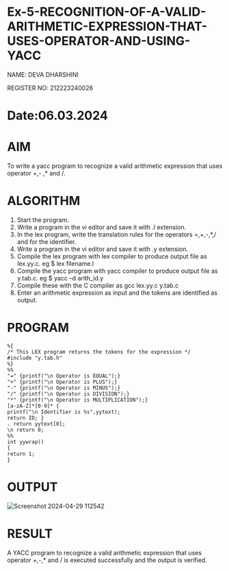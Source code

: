 # Ex-5-RECOGNITION-OF-A-VALID-ARITHMETIC-EXPRESSION-THAT-USES-OPERATOR-AND-USING-YACC
NAME: DEVA DHARSHINI 

REGISTER NO: 212223240026
# Date:06.03.2024
# AIM
To write a yacc program to recognize a valid arithmetic expression that uses operator +,- ,* and /.
# ALGORITHM
1.	Start the program.
2.	Write a program in the vi editor and save it with .l extension.
3.	In the lex program, write the translation rules for the operators =,+,-,*,/ and for the identifier.
4.	Write a program in the vi editor and save it with .y extension.
5.	Compile the lex program with lex compiler to produce output file as lex.yy.c. eg $ lex filename.l
6.	Compile the yacc program with yacc compiler to produce output file as y.tab.c. eg $ yacc –d arith_id.y
7.	Compile these with the C compiler as gcc lex.yy.c y.tab.c
8.	Enter an arithmetic expression as input and the tokens are identified as output.
# PROGRAM
```
%{ 
/* This LEX program returns the tokens for the expression */ 
#include "y.tab.h" 
%} 
%% 
"=" {printf("\n Operator is EQUAL");} 
"+" {printf("\n Operator is PLUS");} 
"-" {printf("\n Operator is MINUS");} 
"/" {printf("\n Operator is DIVISION");} 
"*" {printf("\n Operator is MULTIPLICATION");} 
[a-zA-Z]*[0-9]* { 
printf("\n Identifier is %s",yytext); 
return ID; } 
. return yytext[0]; 
\n return 0; 
%% 
int yywrap() 
{ 
return 1; 
}
```
# OUTPUT
![Screenshot 2024-04-29 112542](https://github.com/RamachandranSEC/Ex-5-RECOGNITION-OF-A-VALID-ARITHMETIC-EXPRESSION-THAT-USES-OPERATOR---AND-USING-YACC/assets/150927063/99bf8ab2-4b48-47d1-90c4-cfc0aa52f6a0)

# RESULT
A YACC program to recognize a valid arithmetic expression that uses operator +,-,* and / is executed successfully and the output is verified.

